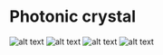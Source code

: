 # Photonic crystal


![alt text](../../src/assets/photonic_diagram.svg)
![alt text](../../src/assets/crystal.svg)
![alt text](../../src/assets/crystal_arrows.svg)
![alt text](../../src/assets/logic_gate.svg)
